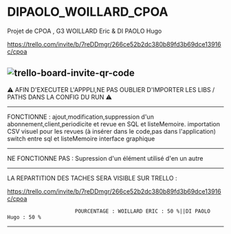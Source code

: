# DIPAOLO_WOILLARD_CPOA

Projet de CPOA , G3 WOILLARD Eric & DI PAOLO Hugo

https://trello.com/invite/b/7reDDmgr/266ce52b2dc380b89fd3b69dce13916c/cpoa




![trello-board-invite-qr-code](https://user-images.githubusercontent.com/73029436/135448735-5727cafb-eaef-440b-8b11-2d1255d73a49.png)
-----------------------------------------------------------------------------------------------------------------

⚠ AFIN D'EXECUTER L'APPPLI,NE PAS OUBLIER D'IMPORTER LES LIBS / PATHS DANS LA CONFIG DU RUN ⚠

-----------------------------------------------------------------------------------------------------------------
FONCTIONNE : ajout,modification,suppression d'un abonnement,client,periodicite et revue en SQL et listeMemoire.
             importation CSV
             visuel pour les revues (à insérer dans le code,pas dans l'application)
             switch entre sql et listeMemoire
             interface graphique
             
-----------------------------------------------------------------------------------------------------------------
NE FONCTIONNE PAS : Supression d'un élément utilisé d'en un autre

-----------------------------------------------------------------------------------------------------------------
LA REPARTITION DES TACHES SERA VISIBLE SUR TRELLO :

https://trello.com/invite/b/7reDDmgr/266ce52b2dc380b89fd3b69dce13916c/cpoa

                          POURCENTAGE : WOILLARD ERIC : 50 %||DI PAOLO Hugo : 50 %
                                      
-----------------------------------------------------------------------------------------------------------------
